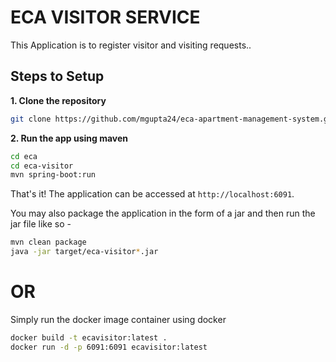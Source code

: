 # ECA VISITOR SERVICE

This Application is to register visitor and visiting requests..

## Steps to Setup

**1. Clone the repository**

```bash
git clone https://github.com/mgupta24/eca-apartment-management-system.git
```

**2. Run the app using maven**

```bash
cd eca
cd eca-visitor
mvn spring-boot:run
```

That's it! The application can be accessed at `http://localhost:6091`.

You may also package the application in the form of a jar and then run the jar file like so -

```bash
mvn clean package
java -jar target/eca-visitor*.jar
```

# OR

Simply run the docker image container using docker

```bash
docker build -t ecavisitor:latest .
docker run -d -p 6091:6091 ecavisitor:latest
```

